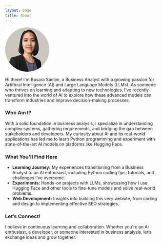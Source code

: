 ```yaml
---
layout: page
title: About
---
```


![Profile](\public\img\profile.png)

Hi there! I'm Busara Saelim, a Business Analyst with a growing passion for Artificial Intelligence (AI) and Large Language Models (LLMs). As someone who thrives on learning and adapting to new technologies, I’ve recently ventured into the world of AI to explore how these advanced models can transform industries and improve decision-making processes.

### Who Am I?
With a solid foundation in business analysis, I specialize in understanding complex systems, gathering requirements, and bridging the gap between stakeholders and developers. My curiosity about AI and its real-world applications has led me to learn Python programming and experiment with state-of-the-art AI models on platforms like Hugging Face.

### What You’ll Find Here
* <strong>Learning Journey:</strong>
My experiences transitioning from a Business Analyst to an AI enthusiast, including Python coding tips, tutorials, and challenges I’ve overcome.
* <strong>Experiments:</strong>
Hands-on projects with LLMs, showcasing how I use Hugging Face and other tools to fine-tune models and solve real-world problems.
* <strong>Web Development:</strong>
Insights into building this very website, from coding and design to implementing effective SEO strategies.

### Let’s Connect!
I believe in continuous learning and collaboration. Whether you're an AI enthusiast, a developer, or someone interested in business analysis, let’s exchange ideas and grow together.


